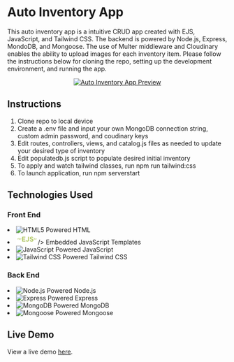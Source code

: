 # Auto Inventory App

This auto inventory app is a intuitive CRUD app created with EJS, JavaScript, and Tailwind CSS. The backend is powered by Node.js, Express, MondoDB, and Mongoose. The use of Multer middleware and Cloudinary enables the ability to upload images for each inventory item. Please follow the instructions below for cloning the repo, setting up the development environment, and running the app.

<p align="center">
    <a href="">
        <img
            src="./public/images/portfolio.jpeg"
            alt="Auto Inventory App Preview">
        </img>
    </a>
</p>

## Instructions

<ol>
    <li style="margin: auto">
        Clone repo to local device
    </li>
    <li style="margin: auto">
        Create a .env file and input your own MongoDB connection string, custom admin password, and coudinary keys
    </li>
    <li style="margin: auto">
        Edit routes, controllers, views, and catalog.js files as needed to update your desired type of inventory
    </li>
    <li style="margin: auto">
        Edit populatedb.js script to populate desired initial inventory
    </li>
    <li style="margin: auto">
        To apply and watch tailwind classes, run npm run tailwind:css
    </li>
        <li style="margin: auto">
        To launch application, run npm serverstart
    </li>
</ol>

## Technologies Used

### Front End

<div>
    <li style="margin: auto">
        <img src="https://cdn.jsdelivr.net/gh/devicons/devicon@latest/icons/html5/html5-original.svg" width="auto" height="25" alt="HTML5 Powered" title="HTML5 Powered">
        HTML
    </li>
    <li style="margin: auto">
        <img src="./public/images/ejs.png" width="auto" height="25" alt="EJS Powered" title="EJS Powered">/>
        Embedded JavaScript Templates
    </li>
    <li>
        <img src="https://cdn.jsdelivr.net/gh/devicons/devicon@latest/icons/javascript/javascript-original.svg" width="auto" height="25" alt="JavaScript Powered" title="JavaScript Powered"/>
        JavaScript
    </li>
    <li>
        <img src="https://cdn.jsdelivr.net/gh/devicons/devicon@latest/icons/tailwindcss/tailwindcss-original.svg" width="auto" height="25" alt="Tailwind CSS Powered" title="Tailwind CSS Powered"/>
        Tailwind CSS
    </li>

</div>

### Back End

<div>
    <li>
        <img src="https://cdn.jsdelivr.net/gh/devicons/devicon@latest/icons/nodejs/nodejs-original.svg" width="auto" height="25" alt="Node.js Powered" title="Node.js Powered"/>
        Node.js
    </li>
        <li>
        <img src="https://cdn.jsdelivr.net/gh/devicons/devicon@latest/icons/express/express-original.svg" width="auto" height="25" alt="Express Powered" title="Express Powered"/>
        Express
    </li>
    <li>
        <img src="https://cdn.jsdelivr.net/gh/devicons/devicon@latest/icons/mongodb/mongodb-original.svg" width="auto" height="25" alt="MongoDB Powered" title="MongoDB Powered"/>
        MongoDB
    </li>
    <li>
        <img src="https://cdn.jsdelivr.net/gh/devicons/devicon@latest/icons/mongoose/mongoose-original.svg" width="auto" height="25" alt="Mongoose Powered" title="Mongoose Powered"/>
        Mongoose
    </li>
</div>

## Live Demo

View a live demo [here]().
